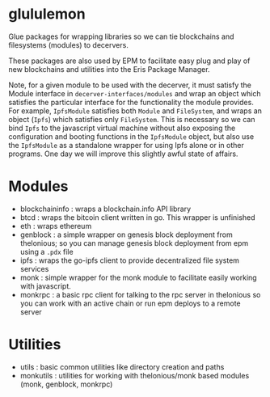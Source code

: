 glululemon
==========

Glue packages for wrapping libraries so we can tie blockchains and filesystems (modules) to decervers.

These packages are also used by EPM to facilitate easy plug and play of new blockchains and utilities into the Eris Package Manager.

Note, for a given module to be used with the decerver, it must satisfy the Module interface in `decerver-interfaces/modules` and wrap an object which satisfies the particular interface for the functionality the module provides. For example, `IpfsModule` satisfies both `Module` and `FileSystem`, and wraps an object (`Ipfs`) which satisfies only `FileSystem`. This is necessary so we can bind `Ipfs` to the javascript virtual machine without also exposing the configuration and booting functions in the `IpfsModule` object, but also use the `IpfsModule` as a standalone wrapper for using Ipfs alone or in other programs. One day we will improve this slightly awful state of affairs.

Modules
=========

- blockchaininfo : wraps a blockchain.info API library
- btcd : wraps the bitcoin client written in go. This wrapper is unfinished
- eth : wraps ethereum
- genblock : a simple wrapper on genesis block deployment from thelonious; so you can manage genesis block deployment from epm using a `.pdx` file
- ipfs : wraps the go-ipfs client to provide decentralized file system services
- monk : simple wrapper for the monk module to facilitate easily working with javascript. 
- monkrpc : a basic rpc client for talking to the rpc server in thelonious so you can work with an active chain or run epm deploys to a remote server

Utilities
=========

- utils : basic common utilities like directory creation and paths
- monkutils : utilities for working with thelonious/monk based modules (monk, genblock, monkrpc)
